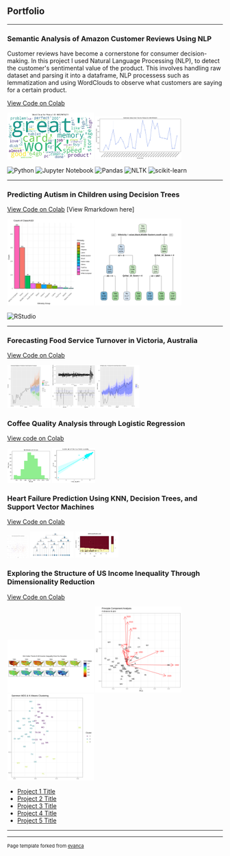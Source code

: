 ## Portfolio

---

### Semantic Analysis of Amazon Customer Reviews Using NLP
Customer reviews have become a cornerstone for consumer decision-making. In this project I used Natural Language Processing (NLP), to detect the customer's sentimental value of the product. This involves handling raw dataset and parsing it into a dataframe, NLP processess such as lemmatization and using WordClouds to observe what customers are saying for a certain product. 

[View Code on Colab](https://colab.research.google.com/drive/1fTI68pxkJyydkzL9ix2HFqkUyjhI7Mv1?usp=sharing)
<p float="left">
  <img src="images/wordcloud.png" width="40%" />
  <img src="images/ts.png" width="40%" /> 
</p>

![Python](https://img.shields.io/badge/Python-3776AB?style=for-the-badge&logo=python&logoColor=white)
![Jupyter Notebook](https://img.shields.io/badge/jupyter-%23FA0F00.svg?style=for-the-badge&logo=jupyter&logoColor=white)
![Pandas](https://img.shields.io/badge/pandas-%23150458.svg?style=for-the-badge&logo=pandas&logoColor=white)
![NLTK](https://img.shields.io/badge/NLTK-%23150458.svg?style=for-the-badge&logoColor=green)
![scikit-learn](https://img.shields.io/badge/scikit--learn-%23F7931E.svg?style=for-the-badge&logo=scikit-learn&logoColor=white)

---

### Predicting Autism in Children using Decision Trees
[View Code on Colab](https://colab.research.google.com/drive/1rb8jteWVyb2elwHAeDdrGXMfFHXKfUBO?usp=sharing)
[View Rmarkdown here]
<p float="left">
  <img src="images/eth-clas.png" width="40%" />
  <img src="images/tree.png" width="40%" /> 
</p>

![RStudio](https://img.shields.io/badge/RStudio-4285F4?style=for-the-badge&logo=rstudio&logoColor=white)

---


### Forecasting Food Service Turnover in Victoria, Australia
[View Code on Colab](https://colab.research.google.com/drive/1LRFjsoKpLBRtxFh6nExfkQcSz_GM0KHl?usp=sharing)
<p float="left">
  <img src="images/forecast-models.png" width="20%" />
  <img src="images/residual-plot.png" width="20%" /> 
  <img src="images/ets-model.png" width="20%" /> 
</p>

### Coffee Quality Analysis through Logistic Regression
[View code on Colab]()
<p float="left">
  <img src="images/altitude-dist.png" width="20%" />
  <img src="images/scatter.png" width="20%" />
</p>

### Heart Failure Prediction Using KNN, Decision Trees, and Support Vector Machines
[View Code on Colab](https://colab.research.google.com/drive/1-i9iOU26G-RsD1Yn5TEjz5NIvrweUOIo?usp=sharing)
<p float="left">
  <img src="images/knn-heart.png" width="10%" />
  <img src="images/heart-tree2.png" width="20%" />
  <img src="images/svm-plot.png" width="20%" /> 
</p>



### Exploring the Structure of US Income Inequality Through Dimensionality Reduction
[View Code on Colab](https://colab.research.google.com/drive/1oaAbkFeCLZrftQxKQbltCcsUBzpjpm6L?usp=sharing)
<p float="left">
  <img src="images/gini.png" width="40%" />
  <img src="images/pca.png" width="40%" />
  <img src="images/mds.png" width="40%" /> 
</p>

- [Project 1 Title](http://example.com/)
- [Project 2 Title](http://example.com/)
- [Project 3 Title](http://example.com/)
- [Project 4 Title](http://example.com/)
- [Project 5 Title](http://example.com/)

---




---
<p style="font-size:11px">Page template forked from <a href="https://github.com/evanca/quick-portfolio">evanca</a></p>
<!-- Remove above link if you don't want to attibute -->
